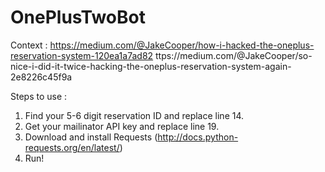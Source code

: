 # OnePlusTwoBot

Context :
https://medium.com/@JakeCooper/how-i-hacked-the-oneplus-reservation-system-120ea1a7ad82
ttps://medium.com/@JakeCooper/so-nice-i-did-it-twice-hacking-the-oneplus-reservation-system-again-2e8226c45f9a

Steps to use :

1) Find your 5-6 digit reservation ID and replace line 14.    
2) Get your mailinator API key and replace line 19.    
3) Download and install Requests (http://docs.python-requests.org/en/latest/)    
4) Run!    
